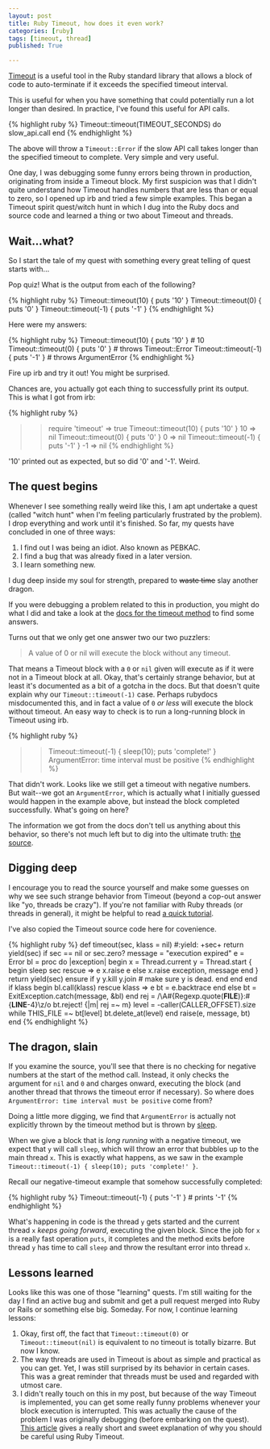 ```yaml
---
layout: post
title: Ruby Timeout, how does it even work?
categories: [ruby]
tags: [timeout, thread]
published: True

---
```


[Timeout][timeout-rubydocs] is a useful tool in the Ruby standard library that allows a block of code to auto-terminate if it exceeds the specified timeout interval.

This is useful for when you have something that could potentially run a lot longer than desired. In practice, I've found this useful for API calls.

{% highlight ruby %}
Timeout::timeout(TIMEOUT_SECONDS) do
  slow_api.call
end
{% endhighlight %}

The above will throw a `Timeout::Error` if the slow API call takes longer than the specified timeout to complete. Very simple and very useful.

One day, I was debugging some funny errors being thrown in production, originating from inside a Timeout block. My first suspicion was that I didn't quite understand how Timeout handles numbers that are less than or equal to zero, so I opened up irb and tried a few simple examples. This began a Timeout spirit quest/witch hunt in which I dug into the Ruby docs and source code and learned a thing or two about Timeout and threads.

Wait...what?
------------

So I start the tale of my quest with something every great telling of quest starts with...

Pop quiz! What is the output from each of the following?

{% highlight ruby %}
Timeout::timeout(10) { puts '10' }
Timeout::timeout(0) { puts '0' }
Timeout::timeout(-1) { puts '-1' }
{% endhighlight %}

Here were my answers:

{% highlight ruby %}
Timeout::timeout(10) { puts '10' } # 10
Timeout::timeout(0) { puts '0' } # throws Timeout::Error
Timeout::timeout(-1) { puts '-1' } # throws ArgumentError
{% endhighlight %}

Fire up irb and try it out! You might be surprised.

Chances are, you actually got each thing to successfully print its output. This is what I got from irb:

{% highlight ruby %}
>> require 'timeout'
=> true
>> Timeout::timeout(10) { puts '10' }
10
=> nil
>> Timeout::timeout(0) { puts '0' }
0
=> nil
>> Timeout::timeout(-1) { puts '-1' }
-1
=> nil
{% endhighlight %}

'10' printed out as expected, but so did '0' and '-1'. Weird.

The quest begins
----------------

Whenever I see something really weird like this, I am apt undertake a quest (called "witch hunt" when I'm feeling particularly frustrated by the problem). I drop everything and work until it's finished. So far, my quests have concluded in one of three ways:

1. I find out I was being an idiot. Also known as PEBKAC.
2. I find a bug that was already fixed in a later version.
3. I learn something new.

I dug deep inside my soul for strength, prepared to <s>waste time</s> slay another dragon.

If you were debugging a problem related to this in production, you might do what I did and take a look at the [docs for the timeout method][timeout-timeout-rubydocs] to find some answers.

Turns out that we only get one answer two our two puzzlers:

> A value of 0 or nil will execute the block without any timeout.

That means a Timeout block with a `0` or `nil` given will execute as if it were not in a Timeout block at all. Okay, that's certainly strange behavior, but at least it's documented as a bit of a gotcha in the docs. But that doesn't quite explain why our `Timeout::timeout(-1)` case. Perhaps rubydocs misdocumented this, and in fact a value of `0` _or less_ will execute the block without timeout. An easy way to check is to run a long-running block in Timeout using irb.

{% highlight ruby %}
>> Timeout::timeout(-1) { sleep(10); puts 'complete!' }
ArgumentError: time interval must be positive
{% endhighlight %}

That didn't work. Looks like we still get a timeout with negative numbers. But wait--we got an `ArgumentError`, which is actually what I initially guessed would happen in the example above, but instead the block completed successfully. What's going on here?

The information we got from the docs don't tell us anything about this behavior, so there's not much left but to dig into the ultimate truth: [the source][timeout-ruby-github].

Digging deep
------------

I encourage you to read the source yourself and make some guesses on why we see such strange behavior from Timeout (beyond a cop-out answer like "yo, threads be crazy"). If you're not familiar with Ruby threads (or threads in general), it might be helpful to read [a quick tutorial][ruby-threads-article].

I've also copied the Timeout source code here for covenience.

{% highlight ruby %}
  def timeout(sec, klass = nil)   #:yield: +sec+
    return yield(sec) if sec == nil or sec.zero?
    message = "execution expired"
    e = Error
    bl = proc do |exception|
      begin
        x = Thread.current
        y = Thread.start {
          begin
            sleep sec
          rescue => e
            x.raise e
          else
            x.raise exception, message
          end
        }
        return yield(sec)
      ensure
        if y
          y.kill
          y.join # make sure y is dead.
        end
      end
    end
    if klass
      begin
        bl.call(klass)
      rescue klass => e
        bt = e.backtrace
      end
    else
      bt = ExitException.catch(message, &bl)
    end
    rej = /\A#{Regexp.quote(__FILE__)}:#{__LINE__-4}\z/o
    bt.reject! {|m| rej =~ m}
    level = -caller(CALLER_OFFSET).size
    while THIS_FILE =~ bt[level]
      bt.delete_at(level)
    end
    raise(e, message, bt)
  end
{% endhighlight %}

The dragon, slain
----------------

If you examine the source, you'll see that there is no checking for negative numbers at the start of the method call. Instead, it only checks the argument for `nil` and `0` and charges onward, executing the block (and another thread that throws the timeout error if necessary). So where does `ArgumentError: time interval must be positive` come from?

Doing a little more digging, we find that `ArgumentError` is actually not explicitly thrown by the timeout method but is thrown by [sleep][sleep-rubydocs].

When we give a block that is *long running* with a negative timeout, we expect that `y` will call `sleep`, which will throw an error that bubbles up to the main thread `x`. This is exactly what happens, as we saw in the example `Timeout::timeout(-1) { sleep(10); puts 'complete!' }`.

Recall our negative-timeout example that somehow successfully completed:

{% highlight ruby %}
Timeout::timeout(-1) { puts '-1' } # prints '-1'
{% endhighlight %}

What's happening in code is the thread `y` gets started and the current thread `x` *keeps going forward*, executing the given block. Since the job for `x` is a really fast operation `puts`, it completes and the method exits before thread `y` has time to call `sleep` and throw the resultant error into thread `x`.

Lessons learned
---------------

Looks like this was one of those "learning" quests. I'm still waiting for the day I find an active bug and submit and get a pull request merged into Ruby or Rails or something else big. Someday. For now, I continue learning lessons:

1. Okay, first off, the fact that `Timeout::timeout(0)` or `Timeout::timeout(nil)` is equivalent to no timeout is totally bizarre. But now I know.
2. The way threads are used in Timeout is about as simple and practical as you can get. Yet, I was still surprised by its behavior in certain cases. This was a great reminder that threads must be used and regarded with utmost care.
3. I didn't really touch on this in my post, but because of the way Timeout is implemented, you can get some really funny problems whenever your block execution is interrupted. This was actually the cause of the problem I was originally debugging (before embarking on the quest). [This article][timeout-dangerous-article] gives a really short and sweet explanation of why you should be careful using Ruby Timeout.

[timeout-rubydocs]: http://ruby-doc.org/stdlib-2.1.5/libdoc/timeout/rdoc/Timeout.html
[timeout-timeout-rubydocs]: http://ruby-doc.org/stdlib-2.1.5/libdoc/timeout/rdoc/Timeout.html#method-c-timeout
[timeout-ruby-github]: https://github.com/ruby/ruby/blob/0d74082eced0254a30b8f09a4d65fff357fdc6cd/lib/timeout.rb#L75-L115
[ruby-threads-article]: https://blog.engineyard.com/2011/a-modern-guide-to-threads
[sleep-rubydocs]: http://ruby-doc.org//core-2.1.5/Kernel.html#method-i-sleep
[timeout-dangerous-article]: https://coderwall.com/p/1novga/ruby-timeouts-are-dangerous
